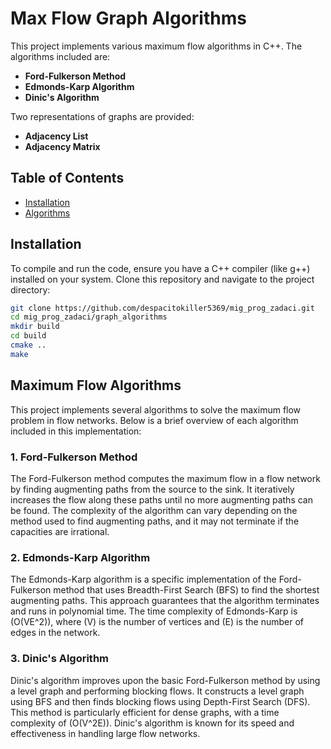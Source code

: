 # Max Flow Graph Algorithms

This project implements various maximum flow algorithms in C++. The algorithms included are:

- **Ford-Fulkerson Method**
- **Edmonds-Karp Algorithm**
- **Dinic's Algorithm**

Two representations of graphs are provided:

- **Adjacency List**
- **Adjacency Matrix**

## Table of Contents

- [Installation](#installation)
- [Algorithms](#algorithms)


## Installation

To compile and run the code, ensure you have a C++ compiler (like g++) installed on your system. Clone this repository and navigate to the project directory:

```bash
git clone https://github.com/despacitokiller5369/mig_prog_zadaci.git
cd mig_prog_zadaci/graph_algorithms
mkdir build
cd build
cmake ..
make
```

## Maximum Flow Algorithms

This project implements several algorithms to solve the maximum flow problem in flow networks. Below is a brief overview of each algorithm included in this implementation:

### 1. Ford-Fulkerson Method
The Ford-Fulkerson method computes the maximum flow in a flow network by finding augmenting paths from the source to the sink. It iteratively increases the flow along these paths until no more augmenting paths can be found. The complexity of the algorithm can vary depending on the method used to find augmenting paths, and it may not terminate if the capacities are irrational.

### 2. Edmonds-Karp Algorithm
The Edmonds-Karp algorithm is a specific implementation of the Ford-Fulkerson method that uses Breadth-First Search (BFS) to find the shortest augmenting paths. This approach guarantees that the algorithm terminates and runs in polynomial time. The time complexity of Edmonds-Karp is \(O(VE^2)\), where \(V\) is the number of vertices and \(E\) is the number of edges in the network.

### 3. Dinic's Algorithm
Dinic's algorithm improves upon the basic Ford-Fulkerson method by using a level graph and performing blocking flows. It constructs a level graph using BFS and then finds blocking flows using Depth-First Search (DFS). This method is particularly efficient for dense graphs, with a time complexity of \(O(V^2E)\). Dinic's algorithm is known for its speed and effectiveness in handling large flow networks.
